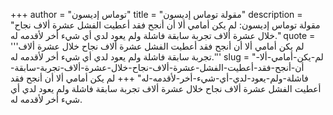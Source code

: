 +++
author = "توماس إديسون"
title = "مقولة توماس إديسون"
description = "مقولة توماس إديسون: لم يكن أمامي ألا أن أنجح فقد أعطيت الفشل عشرة ألاف نجاح خلال عشرة ألاف تجربة سابقة فاشلة ولم يعود لدي أي شيء أخر لأقدمه له."
quote = '''لم يكن أمامي ألا أن أنجح فقد أعطيت الفشل عشرة ألاف نجاح خلال عشرة ألاف تجربة سابقة فاشلة ولم يعود لدي أي شيء أخر لأقدمه له.'''
slug = "لم-يكن-أمامي-ألا-أن-أنجح-فقد-أعطيت-الفشل-عشرة-ألاف-نجاح-خلال-عشرة-ألاف-تجربة-سابقة-فاشلة-ولم-يعود-لدي-أي-شيء-أخر-لأقدمه-له"
+++
لم يكن أمامي ألا أن أنجح فقد أعطيت الفشل عشرة ألاف نجاح خلال عشرة ألاف تجربة سابقة فاشلة ولم يعود لدي أي شيء أخر لأقدمه له.
